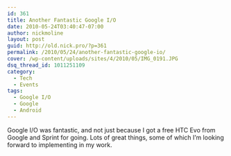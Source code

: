 ```yaml
---
id: 361
title: Another Fantastic Google I/O
date: 2010-05-24T03:40:47-07:00
author: nickmoline
layout: post
guid: http://old.nick.pro/?p=361
permalink: /2010/05/24/another-fantastic-google-io/
cover: /wp-content/uploads/sites/4/2010/05/IMG_0191.JPG
dsq_thread_id: 1011251109
category:
  - Tech
  - Events
tags:
  - Google I/O
  - Google
  - Android
---
```

Google I/O was fantastic, and not just because I got a free HTC Evo from Google and Sprint for going. Lots of great things, some of which I&#8217;m looking forward to implementing in my work.